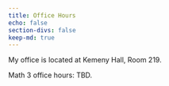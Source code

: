 ```yaml
---
title: Office Hours
echo: false
section-divs: false
keep-md: true
---
```



My office is located at Kemeny Hall, Room 219.

Math 3 office hours: TBD.

